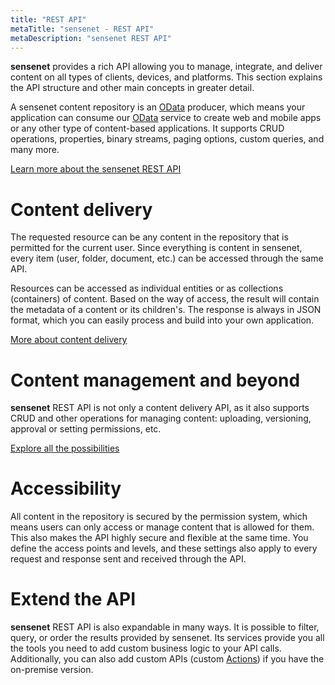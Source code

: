 ```yaml
---
title: "REST API"
metaTitle: "sensenet - REST API"
metaDescription: "sensenet REST API"
---
```


**sensenet** provides a rich API allowing you to manage, integrate, and deliver content on all types of clients, devices, and platforms. This section explains the API structure and other main concepts in greater detail.

A sensenet content repository is an [OData](https://www.odata.org/) producer, which means your application can consume our [OData](https://www.odata.org/) service to create web and mobile apps or any other type of content-based applications. It supports CRUD operations, properties, binary streams, paging options, custom queries, and many more.


[Learn more about the sensenet REST API](/api-docs/basic-concepts)

# Content delivery

The requested resource can be any content in the repository that is permitted for the current user. Since everything is content in sensenet, every item (user, folder, document, etc.) can be accessed through the same API.

Resources can be accessed as individual entities or as collections (containers) of content. Based on the way of access, the result will contain the metadata of a content or its children's. The response is always in JSON format, which you can easily process and build into your own application.

[More about content delivery](/api-docs/basic-concepts/01-entry)

# Content management and beyond

**sensenet** REST API is not only a content delivery API, as it also supports CRUD and other operations for managing content: uploading, versioning, approval or setting permissions, etc.

[Explore all the possibilities](/api-docs/content-management)

# Accessibility

All content in the repository is secured by the permission system, which means users can only access or manage content that is allowed for them. This also makes the API highly secure and flexible at the same time. You define the access points and levels, and these settings also apply to every request and response sent and received through the API.

# Extend the API

**sensenet** REST API is also expandable in many ways. It is possible to filter, query, or order the results provided by sensenet. Its services provide you all the tools you need to add custom business logic to your API calls. Additionally, you can also add custom APIs (custom [Actions](/concepts/basics/08-actions)) if you have the on-premise version.
